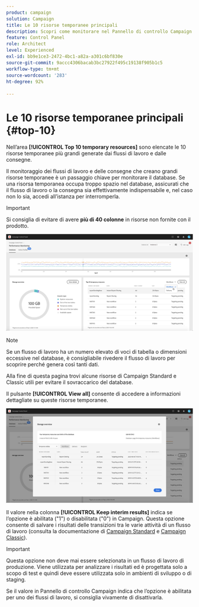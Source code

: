 ```yaml
---
product: campaign
solution: Campaign
title: Le 10 risorse temporanee principali
description: Scopri come monitorare nel Pannello di controllo Campaign le 10 risorse temporanee più grandi generate dai flussi di lavoro e dalle consegne sul database Campaign.
feature: Control Panel
role: Architect
level: Experienced
exl-id: bb9e1ce3-2472-4bc1-a82a-a301c6bf830e
source-git-commit: 9accc4306bacab3bc27922f495c19138f905b1c5
workflow-type: tm+mt
source-wordcount: '283'
ht-degree: 92%

---
```


# Le 10 risorse temporanee principali {#top-10}

Nell’area **[!UICONTROL Top 10 temporary resources]** sono elencate le 10 risorse temporanee più grandi generate dai flussi di lavoro e dalle consegne.

Il monitoraggio dei flussi di lavoro e delle consegne che creano grandi risorse temporanee è un passaggio chiave per monitorare il database. Se una risorsa temporanea occupa troppo spazio nel database, assicurati che il flusso di lavoro o la consegna sia effettivamente indispensabile e, nel caso non lo sia, accedi all’istanza per interromperla.

>[!IMPORTANT]
>
>Si consiglia di evitare di avere **più di 40 colonne** in risorse non fornite con il prodotto.

![](assets/database-top10.png)

>[!NOTE]
>
>Se un flusso di lavoro ha un numero elevato di voci di tabella o dimensioni eccessive nel database, è consigliabile rivedere il flusso di lavoro per scoprire perché genera così tanti dati.
>
>Alla fine di questa pagina trovi alcune risorse di Campaign Standard e Classic utili per evitare il sovraccarico del database.

Il pulsante **[!UICONTROL View all]** consente di accedere a informazioni dettagliate su queste risorse temporanee.

![](assets/database-top10-view.png)

Il valore nella colonna **[!UICONTROL Keep interim results]** indica se l’opzione è abilitata (&quot;1&quot;) o disabilitata (&quot;0&quot;) in Campaign. Questa opzione consente di salvare i risultati delle transizioni tra le varie attività di un flusso di lavoro (consulta la documentazione di [Campaign Standard](https://experienceleague.adobe.com/docs/campaign-standard/using/managing-processes-and-data/executing-a-workflow/managing-execution-options.html?lang=it) e [Campaign Classic](https://experienceleague.adobe.com/docs/campaign-classic/using/automating-with-workflows/introduction/workflow-best-practices.html?lang=it#logs)).

>[!IMPORTANT]
>
>Questa opzione non deve mai essere selezionata in un flusso di lavoro di produzione. Viene utilizzata per analizzare i risultati ed è progettata solo a scopo di test e quindi deve essere utilizzata solo in ambienti di sviluppo o di staging.
>
>Se il valore in Pannello di controllo Campaign indica che l’opzione è abilitata per uno dei flussi di lavoro, si consiglia vivamente di disattivarla.
